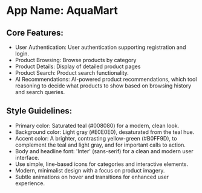 # **App Name**: AquaMart

## Core Features:

- User Authentication: User authentication supporting registration and login.
- Product Browsing: Browse products by category
- Product Details: Display of detailed product pages
- Product Search: Product search functionality.
- AI Recommendations: AI-powered product recommendations, which tool reasoning to decide what products to show based on browsing history and search queries.

## Style Guidelines:

- Primary color: Saturated teal (#008080) for a modern, clean look.
- Background color: Light gray (#E0E0E0), desaturated from the teal hue.
- Accent color: A brighter, contrasting yellow-green (#B0FF9D), to complement the teal and light gray, and for important calls to action.
- Body and headline font: 'Inter' (sans-serif) for a clean and modern user interface.
- Use simple, line-based icons for categories and interactive elements.
- Modern, minimalist design with a focus on product imagery.
- Subtle animations on hover and transitions for enhanced user experience.
